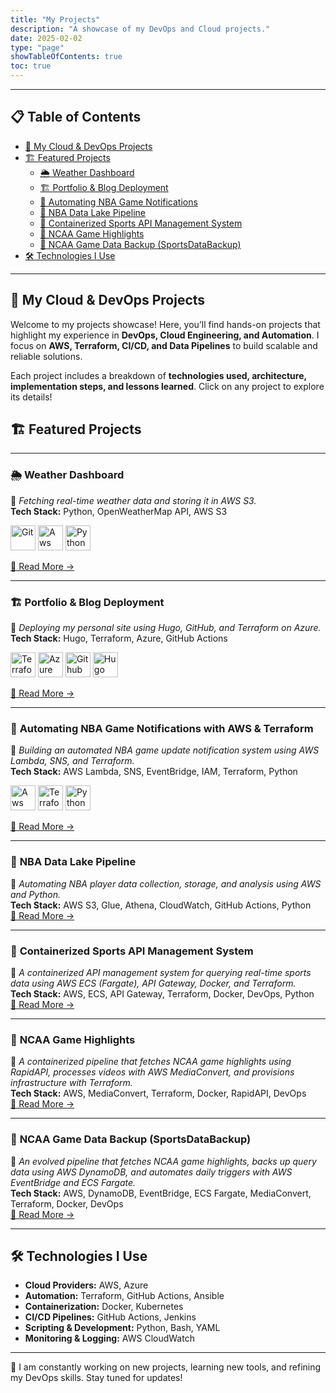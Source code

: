 ```yaml
---
title: "My Projects"
description: "A showcase of my DevOps and Cloud projects."
date: 2025-02-02
type: "page"
showTableOfContents: true
toc: true
---
```

---
## 📋 Table of Contents  
- [🚀 My Cloud & DevOps Projects](#-my-cloud--devops-projects)  
- [🏗️ Featured Projects](#-featured-projects)  
  - [🌦️ Weather Dashboard](#-weather-dashboard)  
  - [🏗️ Portfolio & Blog Deployment](#-portfolio--blog-deployment)  
  - [🏀 Automating NBA Game Notifications](#-automating-nba-game-notifications-with-aws--terraform)  
  - [🏀 NBA Data Lake Pipeline](#-nba-data-lake-pipeline)  
  - [🏀 Containerized Sports API Management System](#-containerized-sports-api-management-system)  
  - [🏀 NCAA Game Highlights](#-ncaa-game-highlights)  
  - [🏀 NCAA Game Data Backup (SportsDataBackup)](#-ncaa-game-data-backup-sportsdatabackup)  
- [🛠️ Technologies I Use](#-technologies-i-use)  

---

## 🚀 My Cloud & DevOps Projects

Welcome to my projects showcase! Here, you’ll find hands-on projects that highlight my experience in **DevOps, Cloud Engineering, and Automation**. I focus on **AWS, Terraform, CI/CD, and Data Pipelines** to build scalable and reliable solutions.  

Each project includes a breakdown of **technologies used, architecture, implementation steps, and lessons learned**. Click on any project to explore its details!  

## 🏗️ Featured Projects
---

### 🌦️ **Weather Dashboard**  
📌 *Fetching real-time weather data and storing it in AWS S3.*  
**Tech Stack:** Python, OpenWeatherMap API, AWS S3 

<img src="/images/Git.svg" alt="Git" width="40" />

<img src="/images/aws.svg" alt="Aws" width="40" /> 

<img src="/images/python.svg" alt="Python" width="40" />


[🔗 Read More →](/projects/weather-dashboard/)  

---

### 🏗️ **Portfolio & Blog Deployment**  
📌 *Deploying my personal site using Hugo, GitHub, and Terraform on Azure.*  
**Tech Stack:** Hugo, Terraform, Azure, GitHub Actions

<img src="/images/terraform.svg" alt="Terraform" width="40" /> 

<img src="/images/azure.svg" alt="Azure" width="40" /> 

<img src="/images/GitHub Actions.svg" alt="Github Action" width="40" />

<img src="/images/hugo.svg" alt="Hugo" width="40" /> 


[🔗 Read More →](/projects/portfolio-deployment/)  

---

### 🏀 **Automating NBA Game Notifications with AWS & Terraform**  
📌 *Building an automated NBA game update notification system using AWS Lambda, SNS, and Terraform.*  
**Tech Stack:** AWS Lambda, SNS, EventBridge, IAM, Terraform, Python 

<img src="/images/aws.svg" alt="Aws" width="40" />

<img src="/images/terraform.svg" alt="Terraform" width="40" />

<img src="/images/python.svg" alt="Python" width="40" />


[🔗 Read More →](/projects/nba_game_notification/)  

---

### 🏀 **NBA Data Lake Pipeline**  
📌 *Automating NBA player data collection, storage, and analysis using AWS and Python.*  
**Tech Stack:** AWS S3, Glue, Athena, CloudWatch, GitHub Actions, Python  
[🔗 Read More →](/projects/nba-data-lake/)  

---

### 🏀 **Containerized Sports API Management System**  
📌 *A containerized API management system for querying real-time sports data using AWS ECS (Fargate), API Gateway, Docker, and Terraform.*  
**Tech Stack:** AWS, ECS, API Gateway, Terraform, Docker, DevOps, Python  
[🔗 Read More →](/projects/containerized-sports-api/)  

---

### 🏀 **NCAA Game Highlights**  
📌 *A containerized pipeline that fetches NCAA game highlights using RapidAPI, processes videos with AWS MediaConvert, and provisions infrastructure with Terraform.*  
**Tech Stack:** AWS, MediaConvert, Terraform, Docker, RapidAPI, DevOps  
[🔗 Read More →](/projects/ncaa-game-highlights/)  

---

### 🏀 **NCAA Game Data Backup (SportsDataBackup)**  
📌 *An evolved pipeline that fetches NCAA game highlights, backs up query data using AWS DynamoDB, and automates daily triggers with AWS EventBridge and ECS Fargate.*  
**Tech Stack:** AWS, DynamoDB, EventBridge, ECS Fargate, MediaConvert, Terraform, Docker, DevOps  
[🔗 Read More →](/projects/ncaa-game-data-backup/)  

---

## 🛠️ **Technologies I Use**  
- **Cloud Providers:** AWS, Azure  
- **Automation:** Terraform, GitHub Actions, Ansible  
- **Containerization:** Docker, Kubernetes  
- **CI/CD Pipelines:** GitHub Actions, Jenkins  
- **Scripting & Development:** Python, Bash, YAML  
- **Monitoring & Logging:** AWS CloudWatch  

---

🚀 I am constantly working on new projects, learning new tools, and refining my DevOps skills. Stay tuned for updates!
